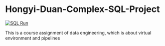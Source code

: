 # Hongyi-Duan-Complex-SQL-Project

[![SQL Run](https://github.com/nogibjj/Hongyi-Duan-Complex-SQL/actions/workflows/hello.yml/badge.svg)](https://github.com/nogibjj/Hongyi-Duan-Complex-SQL/actions/workflows/hello.yml)

This is a course assignment of data engineering, which is about virtual environment and pipelines
